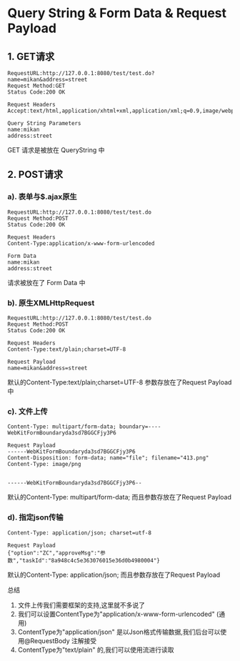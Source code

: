# Query String & Form Data & Request Payload

## 1. GET请求
```
RequestURL:http://127.0.0.1:8080/test/test.do?name=mikan&address=street
Request Method:GET
Status Code:200 OK

Request Headers
Accept:text/html,application/xhtml+xml,application/xml;q=0.9,image/webp,*/*;q=0.8

Query String Parameters
name:mikan
address:street
```

GET 请求是被放在 QueryString 中
<!--more-->

## 2. POST请求

### a). 表单与$.ajax原生
```
RequestURL:http://127.0.0.1:8080/test/test.do
Request Method:POST
Status Code:200 OK

Request Headers
Content-Type:application/x-www-form-urlencoded

Form Data
name:mikan
address:street
```
请求被放在了 Form Data 中

### b). 原生XMLHttpRequest
```
RequestURL:http://127.0.0.1:8080/test/test.do
Request Method:POST
Status Code:200 OK

Request Headers
Content-Type:text/plain;charset=UTF-8

Request Payload
name=mikan&address=street
```
默认的Content-Type:text/plain;charset=UTF-8 参数存放在了Request Payload中

### c). 文件上传
```
Content-Type: multipart/form-data; boundary=----WebKitFormBoundaryda3sd7BGGCFjy3P6

Request Payload
------WebKitFormBoundaryda3sd7BGGCFjy3P6
Content-Disposition: form-data; name="file"; filename="413.png"
Content-Type: image/png


------WebKitFormBoundaryda3sd7BGGCFjy3P6--
```
默认的Content-Type: multipart/form-data; 而且参数存放在了Request Payload

### d). 指定json传输
```
Content-Type: application/json; charset=utf-8

Request Payload
{"option":"ZC","approveMsg":"参数","taskId":"8a948c4c5e363076015e36d0b4980004"}
```
默认的Content-Type: application/json; 而且参数存放在了Request Payload

总结
1. 文件上传我们需要框架的支持,这里就不多说了
2. 我们可以设置ContentType为"application/x-www-form-urlencoded" (通用)
3. ContentType为"application/json" 是以Json格式传输数据,我们后台可以使用@RequestBody 注解接受
4. ContentType为"text/plain" 的,我们可以使用流进行读取
